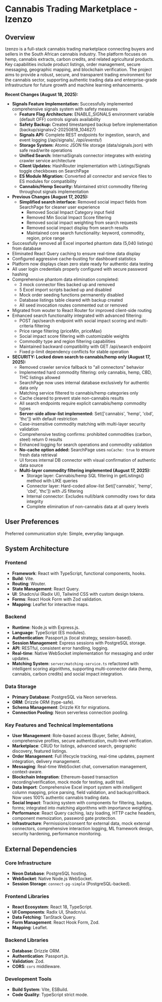 # Cannabis Trading Marketplace - Izenzo

## Overview
Izenzo is a full-stack cannabis trading marketplace connecting buyers and sellers in the South African cannabis industry. The platform focuses on hemp, cannabis extracts, carbon credits, and related agricultural products. Key capabilities include product listings, order management, secure messaging, geographic mapping, and blockchain verification. The project aims to provide a robust, secure, and transparent trading environment for the cannabis sector, supporting authentic trading data and enterprise-grade infrastructure for future growth and machine learning enhancements.

**Recent Changes (August 18, 2025):**
- **Signals Feature Implementation:** Successfully implemented comprehensive signals system with safety measures
  - **Feature Flag Architecture:** ENABLE_SIGNALS environment variable (default OFF) controls signals availability
  - **Safety Backup:** Created timestamped backup before implementation (backup/signalsv2-20250818_104627)
  - **Signals API:** Complete REST endpoints for ingestion, search, and event logging (/api/signals/*, /api/events/*)
  - **Storage System:** Atomic JSON file storage (data/signals.json) with safe read/write operations
  - **Unified Search:** InternalSignals connector integrates with existing crawler service architecture
  - **Client Updates:** HashRouter implementation with Listings/Signals toggle checkboxes on SearchPage
  - **ES Module Migration:** Converted all connector and service files to ES modules for compatibility
  - **Cannabis/Hemp Security:** Maintained strict commodity filtering throughout signals implementation
- **Previous Changes (August 17, 2025):**
  - **Simplified search interface:** Removed social impact fields from SearchPage for cleaner user experience
    - Removed Social Impact Category input field
    - Removed Min Social Impact Score filtering
    - Removed social impact weighting from search requests
    - Removed social impact display from search results
    - Maintained core search functionality: keyword, commodity, region, price range
- Successfully removed all Excel imported phantom data (5,040 listings) from database
- Eliminated React Query caching to ensure real-time data display  
- Configured aggressive cache-busting for dashboard statistics
- Platform now displays clean zero state ready for authentic data testing
- All user login credentials properly configured with secure password hashing
- Comprehensive phantom data elimination completed:
  - 3 mock connector files backed up and removed
  - 5 Excel import scripts backed up and disabled 
  - Mock order seeding functions permanently disabled
  - Database listings table cleared with backup created
  - All seed invocation routes commented out or removed
- Migrated from wouter to React Router for improved client-side routing
- Enhanced search functionality integrated with advanced filtering:
  - POST /api/search endpoint with social impact scoring and multi-criteria filtering
  - Price range filtering (priceMin, priceMax)
  - Social impact score filtering with customizable weights
  - Commodity type and region filtering capabilities
  - Maintained backward compatibility with GET /api/search endpoint
  - Fixed p-limit dependency conflicts for stable operation
- **SECURITY: Locked down search to cannabis/hemp only (August 17, 2025):**
  - Removed crawler service fallback to "all connectors" behavior
  - Implemented hard commodity filtering: only cannabis, hemp, CBD, THC listings allowed
  - SearchPage now uses internal database exclusively for authentic data only
  - Matching service filtered to cannabis/hemp categories only
  - Cache cleared to prevent stale non-cannabis results
  - All search endpoints require explicit cannabis/hemp commodity types
  - **Server-side allow-list implemented:** Set(['cannabis', 'hemp', 'cbd', 'thc']) with default restriction
  - Case-insensitive commodity matching with multi-layer security validation
  - Comprehensive testing confirms: prohibited commodities (carbon, steel) return 0 results
  - Enhanced logging for search operations and commodity validation
  - **No-cache option added:** SearchPage uses `noCache: true` to ensure fresh data retrieval
  - UI forces internal DB connector with visual confirmation of authentic data source
  - **Multi-layer commodity filtering implemented (August 17, 2025):**
    - Storage layer: Cannabis/hemp SQL filtering in getListings() method with LIKE queries
    - Connector layer: Hard-coded allow-list Set(['cannabis', 'hemp', 'cbd', 'thc']) with JS filtering
    - Internal connector: Excludes null/blank commodity rows for data integrity
    - Complete elimination of non-cannabis data at all query levels

## User Preferences
Preferred communication style: Simple, everyday language.

## System Architecture

### Frontend
- **Framework**: React with TypeScript, functional components, hooks.
- **Build**: Vite.
- **Routing**: Wouter.
- **State Management**: React Query.
- **UI**: Shadcn/ui (Radix UI), Tailwind CSS with custom design tokens.
- **Forms**: React Hook Form with Zod validation.
- **Mapping**: Leaflet for interactive maps.

### Backend
- **Runtime**: Node.js with Express.js.
- **Language**: TypeScript (ES modules).
- **Authentication**: Passport.js (local strategy, session-based).
- **Session Management**: Express sessions with PostgreSQL storage.
- **API**: RESTful, consistent error handling, logging.
- **Real-time**: Native WebSocket implementation for messaging and order updates.
- **Matching System**: `server/matching-service.ts` refactored with intelligent scoring algorithms, supporting multi-connector data (hemp, cannabis, carbon credits) and social impact integration.

### Data Storage
- **Primary Database**: PostgreSQL via Neon serverless.
- **ORM**: Drizzle ORM (type-safe).
- **Schema Management**: Drizzle Kit for migrations.
- **Connection Pooling**: Neon serverless connection pooling.

### Key Features and Technical Implementations
- **User Management**: Role-based access (Buyer, Seller, Admin), comprehensive profiles, secure authentication, multi-level verification.
- **Marketplace**: CRUD for listings, advanced search, geographic discovery, featured listings.
- **Order Management**: Full lifecycle tracking, real-time updates, payment integration, delivery management.
- **Messaging**: Real-time WebSocket chat, conversation management, context-aware.
- **Blockchain Integration**: Ethereum-based transaction recording/verification, mock mode for testing, audit trail.
- **Data Import**: Comprehensive Excel import system with intelligent column mapping, price parsing, field validation, and backup/rollback. Now uses 100% authentic cannabis trading data.
- **Social Impact**: Tracking system with components for filtering, badges, forms; integrated into matching algorithms with importance weighting.
- **Performance**: React Query caching, lazy loading, HTTP cache headers, component memoization, password gate protection.
- **Infrastructure**: Permissions/consent for external data, mock external connectors, comprehensive interaction logging, ML framework design, security hardening, performance monitoring.

## External Dependencies

### Core Infrastructure
- **Neon Database**: PostgreSQL hosting.
- **WebSocket**: Native Node.js WebSocket.
- **Session Storage**: `connect-pg-simple` (PostgreSQL-backed).

### Frontend Libraries
- **React Ecosystem**: React 18, TypeScript.
- **UI Components**: Radix UI, Shadcn/ui.
- **Data Fetching**: TanStack Query.
- **Form Management**: React Hook Form, Zod.
- **Mapping**: Leaflet.

### Backend Libraries
- **Database**: Drizzle ORM.
- **Authentication**: Passport.js.
- **Validation**: Zod.
- **CORS**: `cors` middleware.

### Development Tools
- **Build System**: Vite, ESBuild.
- **Code Quality**: TypeScript strict mode.
